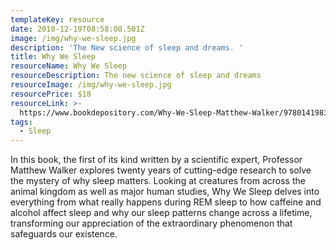 ```yaml
---
templateKey: resource
date: 2018-12-19T08:58:08.501Z
image: /img/why-we-sleep.jpg
description: 'The New science of sleep and dreams. '
title: Why We Sleep
resourceName: Why We Sleep
resourceDescription: The new science of sleep and dreams
resourceImage: /img/why-we-sleep.jpg
resourcePrice: $18
resourceLink: >-
  https://www.bookdepository.com/Why-We-Sleep-Matthew-Walker/9780141983769?redirected=true&utm_medium=Google&utm_campaign=Base1&utm_source=NZ&utm_content=Why-We-Sleep&selectCurrency=NZD&w=AF7CAU99ZZCHQQA809DF&pdg=pla-309174813119:kwd-309174813119:cmp-947803846:adg-45233890537:crv-225027758847:pid-9780141983769:dev-c&gclid=CjwKCAiA9efgBRAYEiwAUT-jtC9VPEhWV98-4hvePej-jaUIMt9i0tue_FW53REhyB5q7SWy3e5wlhoC5WUQAvD_BwE
tags:
  - Sleep
---
```

In this book, the first of its kind written by a scientific expert, Professor Matthew Walker explores twenty years of cutting-edge research to solve the mystery of why sleep matters. Looking at creatures from across the animal kingdom as well as major human studies, Why We Sleep delves into everything from what really happens during REM sleep to how caffeine and alcohol affect sleep and why our sleep patterns change across a lifetime, transforming our appreciation of the extraordinary phenomenon that safeguards our existence.

